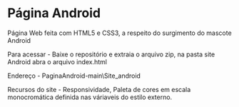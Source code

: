 # Página Android
 Página Web feita com HTML5 e CSS3, a respeito do surgimento do mascote Android
 
Para acessar - Baixe o repositório e extraia o arquivo zip, na pasta site Android abra o arquivo index.html

Endereço - PaginaAndroid-main\Site_android

Recursos do site - Responsividade, Paleta de cores em escala monocromática definida nas váriaveis do estilo externo. 
